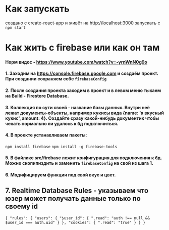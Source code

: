 # Как запускать
создано с create-react-app и живёт на [http://localhost:3000](http://localhost:3000) 
запускать с `npm start`

# Как жить с firebase или как он там

#### Норм видос - https://www.youtube.com/watch?v=-yrnWnN0g9o
#### 1. Заходим на https://console.firebase.google.com и создаём проект. При создании сохраняем себе `firebaseConfig`
#### 2. После создания проекта заходим в проект и в левом меню тыкаем на Build - Firestore Database.
#### 3. Коллекция по сути своей - название базы данных. Внутри неё лежат документы-объекты, например кукисы вида {name: 'я вкусный кукис', amount: 4}. Создайте сразу какой-нибудь документик чтобы чекать нормально ли удалось к бд подключиться.

#### 4. В проекте устанавливаем пакеты: 

`npm install firebase`
`npm install -g firebase-tools`


#### 5. В файлике src/firebase лежит конфигурация для подключения к бд. Можно скопипиздить и заменить `firebaseConfig` на свой из шага 1.
#### 6. Модифицируем функции под свой вкус и цвет.

## 7.  Realtime Database Rules - указываем что юзер может получать данные только по своему id
`
{
  "rules": {
    "users": {
          "$user_id": {
        ".read": "auth !== null && $user_id === auth.uid"
      }
    },
      "cookies": {
         ".read": "true"
      }
  }
}
`


